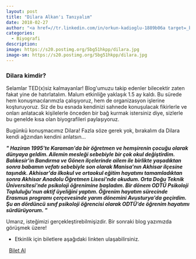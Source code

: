 ```yaml
---
layout: post
title: "Dilara Alkan'ı Tanıyalım"
date: 2018-02-27
author: "<a href=//tr.linkedin.com/in/orkun-kadioglu-1889b06a target=_blank>Orkun Kadıoğlu</a>"
categories:
  - Biyografi
description:
image: https://s20.postimg.org/5bg51hkpp/dilara.jpg
image-sm: https://s20.postimg.org/5bg51hkpp/dilara.jpg
---
```

### Dilara kimdir?

Selamlar TED(x)siz kalmayanlar!
Blog'umuzu takip edenler bilecektir zaten fakat yine de hatırlatalım. Malum etkinliğe yaklaşık 1.5 ay kaldı. Bu sürede hem konuşmacılarımızla çalışıyoruz, hem de organizasyon işlerine koşturuyoruz. Siz de bu esnada kendinizi sahnede konuşulacak fikirlerle ve onları anlatacak kişilelerle önceden bir bağ kurmak istersiniz diye, sizlerle bu genelde kısa olan biyografileri paylaşıyoruz.

Bugünkü konuşmacımız Dilara! Fazla söze gerek yok, bırakalım da Dilara kendi ağzından kendini anlatsın...

***"
Haziran 1995'te Karaman'da bir öğretmen ve hemşirenin çocuğu olarak dünyaya geldim.
Ailemin mesleği sebebiyle bir çok okul değiştirdim. Balıkesir'in Bandırma ve Gönen
ilçelerinde ailem ile birlikte yaşadıktan sonra babamın vefatı sebebiyle son olarak Manisa'nın
Akhisar ilçesine taşındık. Akhisar'da ilkokul ve ortaokul eğitim hayatımı tamamladıktan sonra
Akhisar Anadolu Öğretmen Lisesi'nde okudum. Orta Doğu Teknik Üniversitesi'nde psikoloji
öğrenimine başladım. Bir dönem ODTÜ Psikoloji Topluluğu'nun aktif üyeliğini yaptım.
Öğrenim hayatım sürecinde Erasmus programı çerçevesinde yarım dönemini Avusturya'da
geçirdim. Şu an dördüncü sınıf psikoloji öğrencisi olarak ODTÜ'de öğrenim hayatımı
sürdürüyorum.
"***


Umarız, isteğimizi gerçekleştirebilmişizdir.
Bir sonraki blog yazımızda görüşmek üzere!
&nbsp;

- Etkinlik için biletlere aşağıdaki linkten ulaşabilirsiniz.

<i class="fa fa-lg fa-ticket" aria-hidden="true"></i>&nbsp; <a href="https://www.biletino.com/event/eventdetail/4477" target="_blank"> Bilet Al</a>
